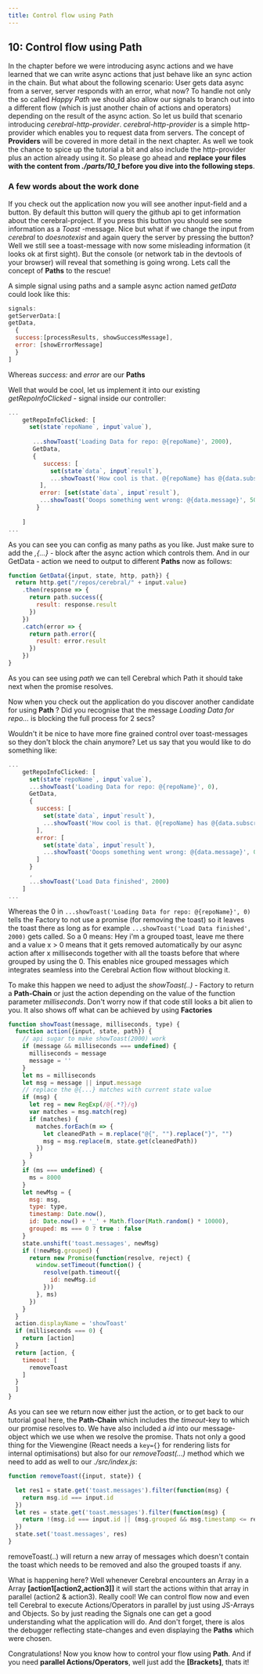 ```yaml
---
title: Control flow using Path
---
```


## 10: Control flow using Path

In the chapter before we were introducing async actions and we have learned that we can write async actions that just behave like an sync action in the chain.
But what about the following scenario: User gets data async from a server, server responds with an error, what now? To handle not only the so called *Happy Path* we should also allow our signals to branch out into a different flow (which is just another chain of actions and operators) depending on the result of the async action.
So let us build that scenario introducing *cerebral-http-provider*. *cerebral-http-provider* is a simple http-provider which enables you to request data from servers.  The concept of **Providers** will be covered in more detail in the next chapter. As well we took the chance to spice up the tutorial a bit and also include the http-provider plus an action already using it. 
So please go ahead and **replace your files with the content from *./parts/10_1* before you dive into the following steps**.

### A few words about the work done

If you check out the application now you will see another input-field and a button.
By default this button will query the github api to get information about the cerebral-project.
If you press this button you should see some information as a *Toast* -message.
Nice but what if we change the input from *cerebral* to *doesnotexist* and again query the server by pressing the button? Well we still see a toast-message with now some misleading information (it looks ok at first sight). But the console (or network tab in the devtools of your browser) will reveal that something is going wrong.
Lets call the concept of **Paths** to the rescue!


A simple signal using paths and a sample async action named *getData* could look like this:
```js
signals:
getServerData:[
getData, 
  {
  success:[processResults, showSuccessMessage], 
  error: [showErrorMessage]
  }
]
```

Whereas *success:* and *error* are our **Paths**

Well that would be cool, let us implement it into our existing *getRepoInfoClicked* - signal inside our controller:

```js
...
    getRepoInfoClicked: [
      set(state`repoName`, input`value`),
    
       ...showToast('Loading Data for repo: @{repoName}', 2000),
       GetData,
       {
          success: [
            set(state`data`, input`result`),
            ...showToast('How cool is that. @{repoName} has @{data.subscribers_count} subscribers and @{data.stargazers_count} stars!', 5000,  "success")
         ],
         error: [set(state`data`, input`result`), 
         ...showToast('Ooops something went wrong: @{data.message}', 5000, "error")]
        }
      
    ]
...
```

As you can see you can config as many paths as you like. Just make sure to add the *,{...}* - block after the async action which controls them.
And in our GetData - action we need to output  to different **Paths** now as follows:

```js
function GetData({input, state, http, path}) {
  return http.get("/repos/cerebral/" + input.value)
    .then(response => {
      return path.success({
        result: response.result
      })
    })
    .catch(error => {
      return path.error({
        result: error.result
      })
    })
}
```

As you can see using *path* we can tell Cerebral which Path it should take next when the promise resolves.

Now when you check out the application do you discover another candidate for using **Path** ?
Did you recognise that the message *Loading Data for repo...* is blocking the full process for 2 secs?

Wouldn't it be nice to have more fine grained control over toast-messages so they don't block the chain anymore?
Let us say that you would like to do something like:

```js
...
    getRepoInfoClicked: [
      set(state`repoName`, input`value`),
      ...showToast('Loading Data for repo: @{repoName}', 0),
      GetData,
      {
        success: [
          set(state`data`, input`result`),
          ...showToast('How cool is that. @{repoName} has @{data.subscribers_count} subscribers and @{data.stargazers_count} stars!', 0, "success")
        ],
        error: [
          set(state`data`, input`result`),
          ...showToast('Ooops something went wrong: @{data.message}', 0, "error")
        ]
      }
      ,
      ...showToast('Load Data finished', 2000)
    ]
...

```
Whereas the 0 in ```...showToast('Loading Data for repo: @{repoName}', 0)``` tells the Factory to not use a promise (for removing the toast) so it leaves the toast there as long as for example ```...showToast('Load Data finished', 2000)``` gets called. So a 0 means: Hey i'm a grouped toast, leave me there and a value x > 0  means that it gets removed automatically by our async action after x milliseconds together with all the toasts before that where grouped by using the 0.
This enables nice grouped messages which integrates seamless into the Cerebral Action flow without blocking it.

To make this happen we need to adjust the *showToast(..)* - Factory to return a **Path-Chain** or just the action depending on the value of the function parameter *milliseconds*.
Don't worry now if that code still looks a bit alien to you. It also shows off what can be achieved by using **Factories**

```js
function showToast(message, milliseconds, type) {
  function action({input, state, path}) {
    // api sugar to make showToast(2000) work
    if (message && milliseconds === undefined) {
      milliseconds = message
      message = ''
    }
    let ms = milliseconds
    let msg = message || input.message
    // replace the @{...} matches with current state value
    if (msg) {
      let reg = new RegExp(/@{.*?}/g)
      var matches = msg.match(reg)
      if (matches) {
        matches.forEach(m => {
          let cleanedPath = m.replace("@{", "").replace("}", "")
          msg = msg.replace(m, state.get(cleanedPath))
        })
      }
    }
    if (ms === undefined) {
      ms = 8000
    }
    let newMsg = {
      msg: msg,
      type: type,
      timestamp: Date.now(),
      id: Date.now() + '_' + Math.floor(Math.random() * 10000),
      grouped: ms === 0 ? true : false
    }
    state.unshift('toast.messages', newMsg)
    if (!newMsg.grouped) {
      return new Promise(function(resolve, reject) {
        window.setTimeout(function() {
          resolve(path.timeout({
            id: newMsg.id
          }))
        }, ms)
      })
    }
  }
  action.displayName = 'showToast'
  if (milliseconds === 0) {
    return [action]
  }
  return [action, {
    timeout: [
      removeToast
    ]
  }
  ]
}

```
As you can see we return now either just the action, or to get back to our tutorial goal here, the **Path-Chain** which includes the *timeout*-key to which our promise resolves to.
We have also included a *id* into our message-object which we use when we resolve the promise. Thats not only a good thing for the Viewengine (React needs a ```key={}``` for rendering lists for internal optimisations) but also for our *removeToast(...)* method which we need to add as well to our *./src/index.js*:
```js
function removeToast({input, state}) {

  let res1 = state.get('toast.messages').filter(function(msg) {
    return msg.id === input.id
  })
  let res = state.get('toast.messages').filter(function(msg) {
    return !(msg.id === input.id || (msg.grouped && msg.timestamp <= res1[0].timestamp))
  })
  state.set('toast.messages', res)
}

```
removeToast(..) will return a new array of messages which doesn't contain the toast which needs to be removed and also the grouped toasts if any. 

What is happening here? Well whenever Cerebral encounters an Array in a Array  **[action1[action2,action3]]** it will start the actions within that array in parallel (action2 & action3). Really cool! We can control flow now and even tell Cerebral to execute Actions/Operators in parallel by just using JS-Arrays and Objects. So by just reading the Signals one can get a good understanding what the application will do. And don't forget, there is alos the debugger reflecting state-changes and even displaying the **Paths** which were chosen.


Congratulations! Now you know how to control your flow using **Path**. And if you need **parallel Actions/Operators**, well just add the **[Brackets]**, thats it!